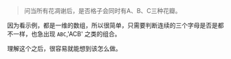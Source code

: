 > 问当所有花凋谢后，是否格子会同时有A、B、C三种花瓣。

因为看示例，都是一维的数组，所以很简单，只需要判断连续的三个字母是否是都不一样，也急出现 `ABC`,'ACB' 之类的组合。

理解这个之后，很容易就能想到该怎么做。